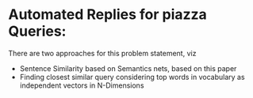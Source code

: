 # Automated Replies for piazza Queries:

There are two approaches for this problem statement, viz
* Sentence Similarity based on Semantics nets, based on this paper
* Finding closest similar query considering top words in vocabulary as independent vectors in N-Dimensions
